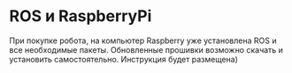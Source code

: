 # ROS и RaspberryPi

  
При покупке робота, на компьютер Raspberry уже установлена ROS и все необходимые пакеты. Обновленные прошивки возможно скачать и установить самостоятельно. Инструкция будет размещена\)

